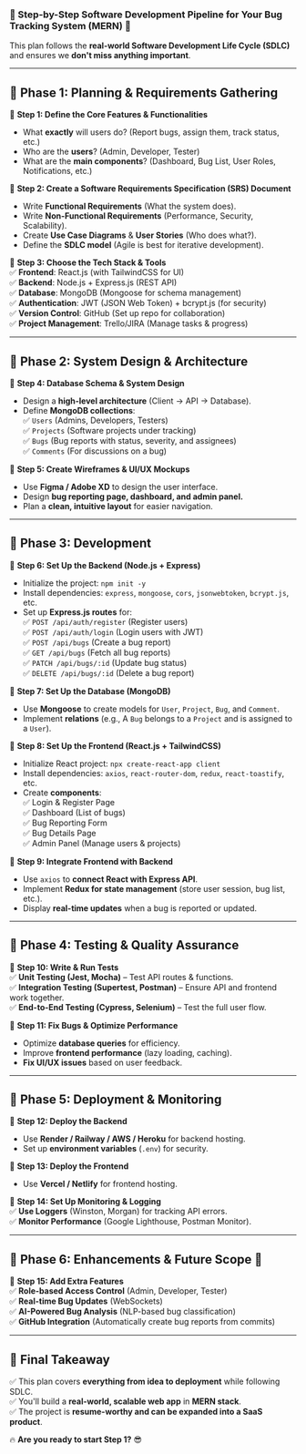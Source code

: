### **📌 Step-by-Step Software Development Pipeline for Your Bug Tracking System (MERN) 🚀**  
This plan follows the **real-world Software Development Life Cycle (SDLC)** and ensures we **don't miss anything important**.  

---

## **📌 Phase 1: Planning & Requirements Gathering**  
🔹 **Step 1: Define the Core Features & Functionalities**  
- What **exactly** will users do? (Report bugs, assign them, track status, etc.)  
- Who are the **users**? (Admin, Developer, Tester)  
- What are the **main components**? (Dashboard, Bug List, User Roles, Notifications, etc.)  

🔹 **Step 2: Create a Software Requirements Specification (SRS) Document**  
- Write **Functional Requirements** (What the system does).  
- Write **Non-Functional Requirements** (Performance, Security, Scalability).  
- Create **Use Case Diagrams** & **User Stories** (Who does what?).  
- Define the **SDLC model** (Agile is best for iterative development).  

🔹 **Step 3: Choose the Tech Stack & Tools**  
✅ **Frontend**: React.js (with TailwindCSS for UI)  
✅ **Backend**: Node.js + Express.js (REST API)  
✅ **Database**: MongoDB (Mongoose for schema management)  
✅ **Authentication**: JWT (JSON Web Token) + bcrypt.js (for security)  
✅ **Version Control**: GitHub (Set up repo for collaboration)  
✅ **Project Management**: Trello/JIRA (Manage tasks & progress)  

---

## **📌 Phase 2: System Design & Architecture**  
🔹 **Step 4: Database Schema & System Design**  
- Design a **high-level architecture** (Client → API → Database).  
- Define **MongoDB collections**:  
  ✅ `Users` (Admins, Developers, Testers)  
  ✅ `Projects` (Software projects under tracking)  
  ✅ `Bugs` (Bug reports with status, severity, and assignees)  
  ✅ `Comments` (For discussions on a bug)  

🔹 **Step 5: Create Wireframes & UI/UX Mockups**  
- Use **Figma / Adobe XD** to design the user interface.  
- Design **bug reporting page, dashboard, and admin panel.**  
- Plan a **clean, intuitive layout** for easier navigation.  

---

## **📌 Phase 3: Development**  
🔹 **Step 6: Set Up the Backend (Node.js + Express)**  
- Initialize the project: `npm init -y`  
- Install dependencies: `express`, `mongoose`, `cors`, `jsonwebtoken`, `bcrypt.js`, etc.  
- Set up **Express.js routes** for:  
  ✅ `POST /api/auth/register` (Register users)  
  ✅ `POST /api/auth/login` (Login users with JWT)  
  ✅ `POST /api/bugs` (Create a bug report)  
  ✅ `GET /api/bugs` (Fetch all bug reports)  
  ✅ `PATCH /api/bugs/:id` (Update bug status)  
  ✅ `DELETE /api/bugs/:id` (Delete a bug report)  

🔹 **Step 7: Set Up the Database (MongoDB)**  
- Use **Mongoose** to create models for `User`, `Project`, `Bug`, and `Comment`.  
- Implement **relations** (e.g., A `Bug` belongs to a `Project` and is assigned to a `User`).  

🔹 **Step 8: Set Up the Frontend (React.js + TailwindCSS)**  
- Initialize React project: `npx create-react-app client`  
- Install dependencies: `axios`, `react-router-dom`, `redux`, `react-toastify`, etc.  
- Create **components**:  
  ✅ Login & Register Page  
  ✅ Dashboard (List of bugs)  
  ✅ Bug Reporting Form  
  ✅ Bug Details Page  
  ✅ Admin Panel (Manage users & projects)  

🔹 **Step 9: Integrate Frontend with Backend**  
- Use `axios` to **connect React with Express API**.  
- Implement **Redux for state management** (store user session, bug list, etc.).  
- Display **real-time updates** when a bug is reported or updated.  

---

## **📌 Phase 4: Testing & Quality Assurance**  
🔹 **Step 10: Write & Run Tests**  
✅ **Unit Testing (Jest, Mocha)** – Test API routes & functions.  
✅ **Integration Testing (Supertest, Postman)** – Ensure API and frontend work together.  
✅ **End-to-End Testing (Cypress, Selenium)** – Test the full user flow.  

🔹 **Step 11: Fix Bugs & Optimize Performance**  
- Optimize **database queries** for efficiency.  
- Improve **frontend performance** (lazy loading, caching).  
- **Fix UI/UX issues** based on user feedback.  

---

## **📌 Phase 5: Deployment & Monitoring**  
🔹 **Step 12: Deploy the Backend**  
- Use **Render / Railway / AWS / Heroku** for backend hosting.  
- Set up **environment variables** (`.env`) for security.  

🔹 **Step 13: Deploy the Frontend**  
- Use **Vercel / Netlify** for frontend hosting.  

🔹 **Step 14: Set Up Monitoring & Logging**  
✅ **Use Loggers** (Winston, Morgan) for tracking API errors.  
✅ **Monitor Performance** (Google Lighthouse, Postman Monitor).  

---

## **📌 Phase 6: Enhancements & Future Scope 🚀**  
🔹 **Step 15: Add Extra Features**  
✅ **Role-based Access Control** (Admin, Developer, Tester)  
✅ **Real-time Bug Updates** (WebSockets)  
✅ **AI-Powered Bug Analysis** (NLP-based bug classification)  
✅ **GitHub Integration** (Automatically create bug reports from commits)  

---

## **🎯 Final Takeaway**  
✅ This plan covers **everything from idea to deployment** while following SDLC.  
✅ You'll build a **real-world, scalable web app** in **MERN stack**.  
✅ The project is **resume-worthy and can be expanded into a SaaS product**.  

🔥 **Are you ready to start Step 1?** 😎